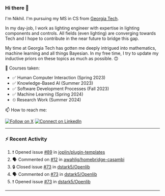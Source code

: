 ### Hi there 👋

<!--
**nkapila6/nkapila6** is a ✨ _special_ ✨ repository because its `README.md` (this file) appears on your GitHub profile.

Here are some ideas to get you started:

- 🔭 I’m currently working on ...
- 🌱 I’m currently learning ...
- 👯 I’m looking to collaborate on ...
- 🤔 I’m looking for help with ...
- 💬 Ask me about ...
- 📫 How to reach me: ...
- 😄 Pronouns: ...
- ⚡ Fun fact: ...
- 🔭 I’m currently working on ...
-->

I'm Nikhil. I'm pursuing my MS in CS from [Georgia Tech](https://github.com/gatech). 

In my day-job, I work as lighting engineer with expertise in lighting components and controls. All fields (even lighting) are converging towards Tech and I hope to contribute in the near future to bridge this gap.

My time at Georgia Tech has gotten me deeply intrigued into mathematics, machine learning and all things Bayesian. In my free time, I try to update my inductive priors on these topics as much as possible. 🙃

🐛 Courses taken: 
- ✅ Human Computer Interaction (Spring 2023)
- ✅ Knowledge-Based AI (Summer 2023)
- ✅ Software Development Processes (Fall 2023)
- ✅ Machine Learning (Spring 2024)
- ⏲ Research Work (Summer 2024)

📫 How to reach me:

[![Follow on X](https://img.shields.io/badge/--twitter?label=Twitter&logo=Twitter&style=social)](https://x.com/nkapila6) [![Connect on LinkedIn](https://img.shields.io/badge/--linkedin?label=LinkedIn&logo=LinkedIn&style=social)](https://www.linkedin.com/in/nikhilkapila/)

---

### :zap: Recent Activity

<!--START_SECTION:activity-->
1. ❗ Opened issue [#89](https://github.com/joplin/plugin-templates/issues/89) in [joplin/plugin-templates](https://github.com/joplin/plugin-templates)
2. 🗣 Commented on [#12](https://github.com/awahlig/homebridge-casambi/issues/12#issuecomment-2002313385) in [awahlig/homebridge-casambi](https://github.com/awahlig/homebridge-casambi)
3. 🔒 Closed issue [#73](https://github.com/dstark5/Openlib/issues/73) in [dstark5/Openlib](https://github.com/dstark5/Openlib)
4. 🗣 Commented on [#73](https://github.com/dstark5/Openlib/issues/73#issuecomment-1966589382) in [dstark5/Openlib](https://github.com/dstark5/Openlib)
5. ❗ Opened issue [#73](https://github.com/dstark5/Openlib/issues/73) in [dstark5/Openlib](https://github.com/dstark5/Openlib)
<!--END_SECTION:activity-->

---
